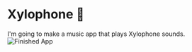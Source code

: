 


# Xylophone 🎹







I'm going to make a music app that plays Xylophone sounds. 
![Finished App](https://github.com/londonappbrewery/Images/blob/master/xylophone-flutter.png)




